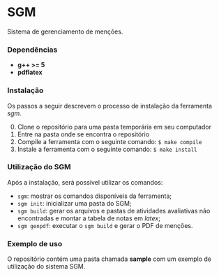 # SGM #

Sistema de gerenciamento de menções.

### Dependências ###

* __g++ >= 5__
* __pdflatex__

### Instalação ###

Os passos a seguir descrevem o processo de instalação da ferramenta _sgm_.

0. Clone o repositório para uma pasta temporária em seu computador
0. Entre na pasta onde se encontra o repositório
0. Compile a ferramenta com o seguinte comando:
    `$ make compile`
0. Instale a ferramenta com o seguinte comando:
    `$ make install`

### Utilização do SGM ###

Após a instalação, será possível utilizar os comandos:

* `sgm`: mostrar os comandos disponíveis da ferramenta;
* `sgm init`: inicializar uma pasta do SGM;
* `sgm build`: gerar os arquivos e pastas de atividades avaliativas não encontradas e montar a tabela de notas em _latex_;
* `sgm genpdf`: executar o `sgm build` e gerar o PDF de menções.

### Exemplo de uso ###

O repositório contém uma pasta chamada __sample__ com um exemplo de utilização do sistema SGM.
